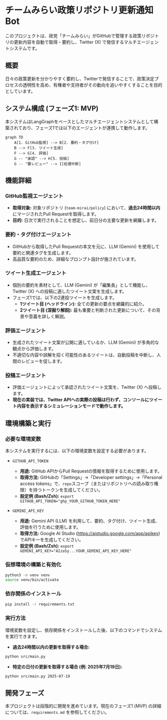 # チームみらい政策リポジトリ更新通知Bot

このプロジェクトは、政党「チームみらい」がGitHubで管理する政策リポジトリの更新内容を自動で取得・要約し、Twitter (X) で発信するマルチエージェントシステムです。

## 概要

日々の政策更新を分かりやすく要約し、Twitterで発信することで、政策決定プロセスの透明性を高め、有権者や支持者がその動向を追いやすくすることを目的としています。

## システム構成 (フェーズ1: MVP)

本システムはLangGraphをベースとしたマルチエージェントシステムとして構築されており、フェーズ1では以下のエージェントが連携して動作します。

```mermaid
graph TD
    A[1. GitHub監視] --> B[2. 要約・タグ付け]
    B --> F[3. ツイート生成]
    F --> G[4. 評価]
    G -- "承認" --> H[5. 投稿]
    G -- "要レビュー" --> I[処理中断]
```

## 機能詳細

### GitHub監視エージェント
- **取得対象:** 対象リポジトリ (`team-mirai/policy`) において、**過去24時間以内**にマージされたPull Requestを取得します。
- **目的:** 日次で実行されることを想定し、前日分の主要な更新を網羅します。

### 要約・タグ付けエージェント
- GitHubから取得したPull Requestの本文を元に、LLM (Gemini) を使用して要約と関連タグを生成します。
- 高品質な要約のため、詳細なプロンプト設計が施されています。

### ツイート生成エージェント
- 個別の要約を素材として、LLM (Gemini) が「編集長」として機能し、Twitter (X) への投稿に適したツイート文案を生成します。
- フェーズ1では、以下の2連投ツイートを生成します。
    - **1ツイート目 (ヘッドライン):** 全ての更新の要点を網羅的に紹介。
    - **2ツイート目 (深掘り解説):** 最も重要と判断された更新について、その背景や意義を詳しく解説。

### 評価エージェント
- 生成されたツイート文案が公開に適しているか、LLM (Gemini) が多角的な観点から評価します。
- 不適切な内容や誤解を招く可能性のあるツイートは、自動投稿を中断し、人間のレビューを促します。

### 投稿エージェント
- 評価エージェントによって承認されたツイート文案を、Twitter (X) へ投稿します。
- **現在の実装では、Twitter APIへの実際の投稿は行わず、コンソールにツイート内容を表示するシミュレーションモードで動作します。**

## 環境構築と実行

### 必要な環境変数
本システムを実行するには、以下の環境変数を設定する必要があります。

- `GITHUB_API_TOKEN`
    - **用途:** GitHub APIからPull Requestの情報を取得するために使用します。
    - **取得方法:** GitHubの「Settings」→「Developer settings」→「Personal access tokens」で、`repo`スコープ（またはリポジトリへの読み取り権限）を持つトークンを生成してください。
    - **設定例 (Bash/Zsh):** `export GITHUB_API_TOKEN="ghp_YOUR_GITHUB_TOKEN_HERE"`

- `GEMINI_API_KEY`
    - **用途:** Gemini API (LLM) を利用して、要約、タグ付け、ツイート生成、評価を行うために使用します。
    - **取得方法:** Google AI Studio (https://aistudio.google.com/app/apikey) でAPIキーを生成してください。
    - **設定例 (Bash/Zsh):** `export GEMINI_API_KEY="AIzaSy...YOUR_GEMINI_API_KEY_HERE"`

### 仮想環境の構築と有効化

```bash
python3 -m venv venv
source venv/bin/activate
```

### 依存関係のインストール

```bash
pip install -r requirements.txt
```

### 実行方法

環境変数を設定し、依存関係をインストールした後、以下のコマンドでシステムを実行できます。

- **過去24時間以内の更新を取得する場合:**
```bash
python src/main.py
```

- **特定の日付の更新を取得する場合 (例: 2025年7月19日):**
```bash
python src/main.py 2025-07-19
```

## 開発フェーズ

本プロジェクトは段階的に開発を進めています。現在のフェーズ1 (MVP) の詳細については、`requirements.md` を参照してください。
